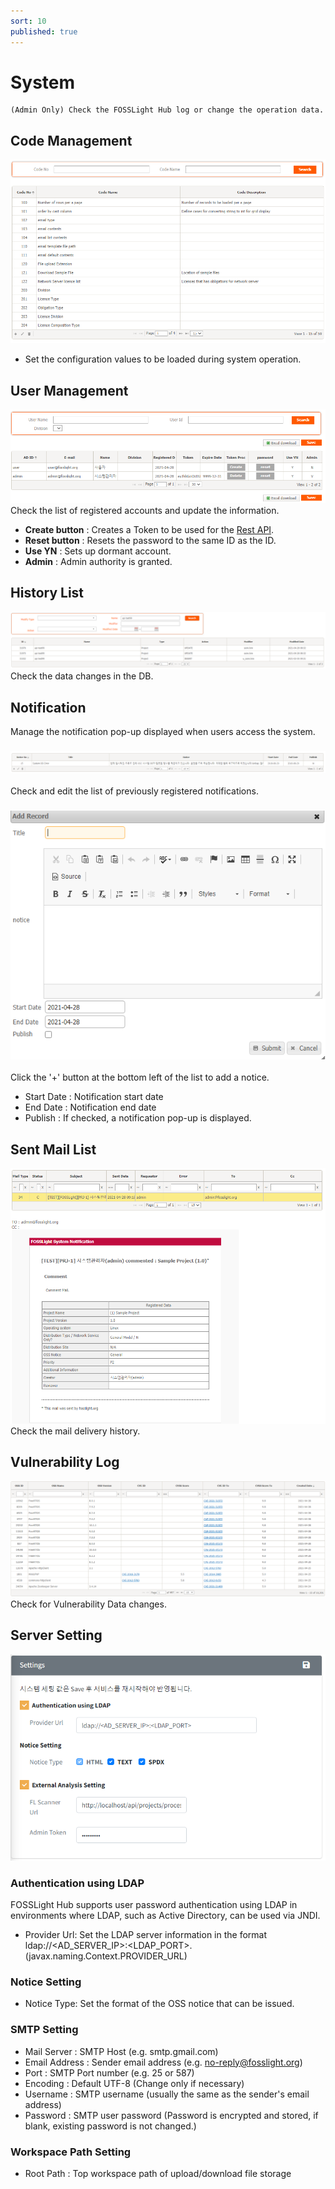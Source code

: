 ```yaml
---
sort: 10
published: true
---
```

# System
```note
(Admin Only) Check the FOSSLight Hub log or change the operation data.
```

## Code Management
![config](images/9_system_code.png)
- Set the configuration values to be loaded during system operation.

## User Management
![config](images/9_system_user.png)
Check the list of registered accounts and update the information.
- **Create button** : Creates a Token to be used for the [Rest API](../advanced/2_rest_api.md).
- **Reset button** : Resets the password to the same ID as the ID.
- **Use YN** : Sets up dormant account.
- **Admin** : Admin authority is granted.

## History List
![config](images/9_system_history.png)
Check the data changes in the DB.

## Notification
Manage the notification pop-up displayed when users access the system.
### ![config](images/9_system_noti_list.png)
Check and edit the list of previously registered notifications.

### ![config](images/9_system_noti_add.png)

Click the '+' button at the bottom left of the list to add a notice.
- Start Date : Notification start date
- End Date : Notification end date
- Publish : If checked, a notification pop-up is displayed.

## Sent Mail List
![config](images/9_system_mail.png)
Check the mail delivery history.

## Vulnerability Log
![config](images/9_system_vul.png)
Check for Vulnerability Data changes.


## Server Setting
![config](images/9_system_server.png)
### Authentication using LDAP
FOSSLight Hub supports user password authentication using LDAP in environments where LDAP, such as Active Directory, can be used via JNDI.
- Provider Url: Set the LDAP server information in the format ldap://&lt;AD_SERVER_IP&gt;:&lt;LDAP_PORT&gt;. (javax.naming.Context.PROVIDER_URL)

### Notice Setting
- Notice Type: Set the format of the OSS notice that can be issued.

### SMTP Setting
- Mail Server : SMTP Host (e.g. smtp.gmail.com)
- Email Address : Sender email address (e.g. no-reply@fosslight.org)
- Port : SMTP Port number (e.g. 25 or 587)
- Encoding : Default UTF-8 (Change only if necessary)
- Username : SMTP username (usually the same as the sender's email address)
- Password : SMTP user password (Password is encrypted and stored, if blank, existing password is not changed.)

### Workspace Path Setting
- Root Path : Top workspace path of upload/download file storage
